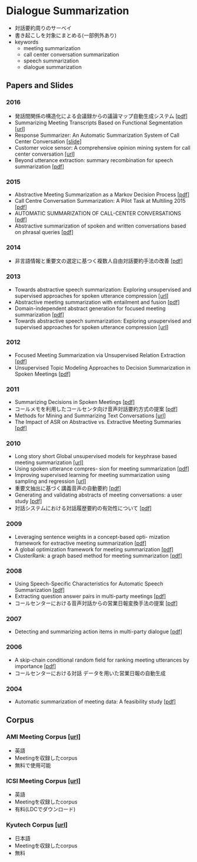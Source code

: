 # Dialogue Summarization
- 対話要約周りのサーベイ
- 書き起こしを対象にまとめる(一部例外あり)
- keywords
  - meeting summarization
  - call center conversation summarization
  - speech summarization
  - dialogue summarization

## Papers and Slides
### 2016
- 発話間関係の構造化による会議録からの議論マップ自動生成システム 
[[pdf]](http://db-event.jpn.org/deim2016/papers/288.pdf)
- Summarizing Meeting Transcripts Based on Functional Segmentation 
[[url]](http://ieeexplore.ieee.org/document/7501601/)
- Response Summarizer: An Automatic Summarization System of Call Center Conversation 
[[slide]](http://www.slideshare.net/pfi/response-summarizer-an-automatic-summarization-system-of-call-center-conversation)
- Customer voice sensor: A comprehensive opinion mining system for call center conversation
[[url]](http://ieeexplore.ieee.org/abstract/document/7529578/)
- Beyond utterance extraction: summary recombination for speech summarization
[[pdf]](http://pageperso.lif.univ-mrs.fr/~benoit.favre/papers/favre_is2016a.pdf)

### 2015
- Abstractive Meeting Summarization as a Markov Decision Process
[[pdf]](http://www.ufv.ca/media/assets/computer-information-systems/gabriel-murray/publications/canadian-ai-2015-1.pdf)
- Call Centre Conversation Summarization: A Pilot Task at Multiling 2015
[[pdf]](http://www.sensei-conversation.eu/wp-content/uploads/2015/09/SIGDIAL33.pdf)
- AUTOMATIC SUMMARIZATION OF CALL-CENTER CONVERSATIONS
[[pdf]](http://sisl.disi.unitn.it/wp-content/uploads/2015/11/ASRU15-SpeechSummarizationDemo.pdf)
- Abstractive summarization of spoken and written conversations based on phrasal queries
[[pdf]](http://www.aclweb.org/anthology/P14-1115)

### 2014
- 非言語情報と重要文の選定に基つく複数人自由対話要約手法の改善
[[pdf]](http://www.anlp.jp/proceedings/annual_meeting/2014/pdf_dir/P6-18.pdf)

### 2013
- Towards abstractive speech summarization: Exploring unsupervised and supervised approaches for spoken utterance compression
[[url]](http://ieeexplore.ieee.org/abstract/document/6488744/)
- Abstractive meeting summarization with entailment and fusion
[[pdf]](http://www.aclweb.org/anthology/W13-2117)
- Domain-independent abstract generation for focused meeting summarization
[[pdf]](https://www.cs.cornell.edu/home/cardie/papers/acl13-Domain.pdf)
- Towards abstractive speech summarization: Exploring unsupervised and supervised approaches for spoken utterance compression
[[url]](http://ieeexplore.ieee.org/abstract/document/6488744/)

### 2012
- Focused Meeting Summarization via Unsupervised Relation Extraction 
[[pdf]](http://www.ccs.neu.edu/home/luwang/papers/SIGDIAL2012b.pdf)
- Unsupervised Topic Modeling Approaches to Decision Summarization in Spoken Meetings 
[[pdf]](https://www.cs.cornell.edu/home/cardie/papers/SIGDIAL13-Unsupervised.pdf)

### 2011
- Summarizing Decisions in Spoken Meetings 
[[pdf]](http://www.ccs.neu.edu/home/luwang/papers/ACL2011.pdf)
- コールメモを利用したコールセンタ向け音声対話要約方式の提案
[[pdf]](http://www.anlp.jp/proceedings/annual_meeting/2011/pdf_dir/B4-4.pdf)
- Methods for Mining and Summarizing Text Conversations
[[url]](http://www.morganclaypool.com/doi/abs/10.2200/S00363ED1V01Y201105DTM017)
- The Impact of ASR on Abstractive vs. Extractive Meeting Summaries
[[pdf]](http://www.cs.ubc.ca/~gabrielm/inter2010.pdf)

### 2010
- Long story short Global unsupervised models for keyphrase based meeting summarization
[[url]](http://www.sciencedirect.com/science/article/pii/S0167639310001019)
- Using spoken utterance compres- sion for meeting summarization
[[pdf]](http://www.cs.ucf.edu/~feiliu/papers/SLT_2010.pdf)
- Improving supervised learning for meeting summarization using sampling and regression
[[url]](http://www.sciencedirect.com/science/article/pii/S0885230809000394)
- 重要文抽出に基づく講義音声の自動要約
[[pdf]](https://www.google.co.jp/url?sa=t&rct=j&q=&esrc=s&source=web&cd=1&ved=0ahUKEwjjvfuX84nQAhWMnpQKHcasCxUQFggdMAA&url=https%3A%2F%2Fipsj.ixsq.nii.ac.jp%2Fej%2Findex.php%3Faction%3Dpages_view_main%26active_action%3Drepository_action_common_download%26item_id%3D68731%26item_no%3D1%26attribute_id%3D1%26file_no%3D1%26page_id%3D13%26block_id%3D8&usg=AFQjCNFfp-TdL3ivZdS4RTVMEn1086GFWg&sig2=ofRX_p4zr1o5PnqjwEh3Vg)
- Generating and validating abstracts of meeting conversations: a user study
[[pdf]](https://www.aclweb.org/anthology/W/W10/W10-4211.pdf)
- 対話システムにおける対話履歴要約の有効性について
[[pdf]](https://www.google.co.jp/url?sa=t&rct=j&q=&esrc=s&source=web&cd=5&cad=rja&uact=8&ved=0ahUKEwiMkK-1t47QAhVFVLwKHVFyBI4QFgg0MAQ&url=https%3A%2F%2Fipsj.ixsq.nii.ac.jp%2Fej%2F%3Faction%3Drepository_uri%26item_id%3D67600%26file_id%3D1%26file_no%3D1&usg=AFQjCNGQZ_czhOJvjjgrVzahkcwlpcQ-JQ&sig2=9DeNGvsDWJlXtsI_0f2v6w)

### 2009
- Leveraging sentence weights in a concept-based opti- mization framework for extractive meeting summarization
[[pdf]](http://www.hlt.utdallas.edu/~shasha/papers/interspeech2009_xie.pdf)
- A global optimization framework for meeting summarization
[[pdf]](http://citeseerx.ist.psu.edu/viewdoc/download?doi=10.1.1.186.9577&rep=rep1&type=pdf)
- ClusterRank: a graph based method for meeting summarization
[[pdf]](http://www5.informatik.uni-erlangen.de/Forschung/Publikationen/2009/Garg09-CAG.pdf)

### 2008
- Using Speech-Specific Characteristics for Automatic Speech Summarization
[[pdf]](http://www.ufv.ca/media/assets/computer-information-systems/gabriel-murray/publications/murray-thesis.pdf)
- Extracting question answer pairs in multi-party meetings
[[pdf]](https://www.sri.com/sites/default/files/publications/extracting_question_answer_pairs_in_multi-party_meetings.pdf)
- コールセンターにおける音声対話からの営業日報変換手法の提案
[[pdf]](http://www.anlp.jp/proceedings/annual_meeting/2008/pdf_dir/PB2-2.pdf)

### 2007
- Detecting and summarizing action items in multi-party dialogue
[[pdf]](http://www.eecs.qmul.ac.uk/~mpurver/papers/purver-et-al07sigdial.pdf)

### 2006
- A skip-chain conditional random field for ranking meeting utterances by importance
[[pdf]](http://www.cs.columbia.edu/nlp/papers/2006/galley_06b.pdf)
- コールセンターにおける対話 データを用いた営業日報の自動生成

### 2004
- Automatic summarization of meeting data: A feasibility study
[[pdf]](http://www.cs.ru.nl/~kraaijw/pubs/Keyword/papers/meeting_sum_tno.pdf)

## Corpus
### AMI Meeting Corpus [[url]](http://groups.inf.ed.ac.uk/ami/corpus/)
- 英語
- Meetingを収録したcorpus
- 無料で使用可能

### ICSI Meeting Corpus [[url]](http://www1.icsi.berkeley.edu/Speech/mr/)
- 英語
- Meetingを収録したcorpus
- 有料(LDCでダウンロード)

### Kyutech Corpus [[url]](http://www.pluto.ai.kyutech.ac.jp/~shimada/resources.html)
- 日本語
- Meetingを収録したcorpus
- 無料


